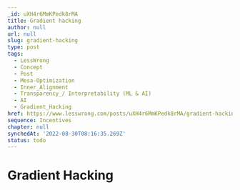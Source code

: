 ```yaml
---
_id: uXH4r6MmKPedk8rMA
title: Gradient hacking
author: null
url: null
slug: gradient-hacking
type: post
tags:
  - LessWrong
  - Concept
  - Post
  - Mesa-Optimization
  - Inner_Alignment
  - Transparency_/ Interpretability (ML & AI)
  - AI
  - Gradient_Hacking
href: https://www.lesswrong.com/posts/uXH4r6MmKPedk8rMA/gradient-hacking
sequence: Incentives
chapter: null
synchedAt: '2022-08-30T08:16:35.269Z'
status: todo
---
```


# Gradient Hacking

